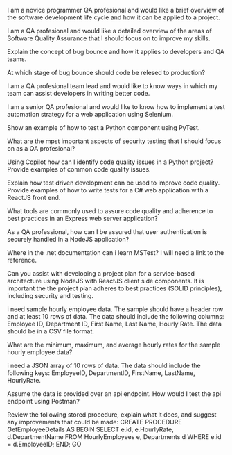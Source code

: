 I am a novice programmer QA profesional and would like a brief overview of the software development life cycle and how it can be applied to a project.

I am a QA profesional and would like a detailed overview of the areas of Software Quality Assurance that I should focus on to improve my skills.

Explain the concept of bug bounce and how it applies to developers and  QA teams.

At which stage of bug bounce should code be relesed to production?

I am a QA profesional team lead and would like to know ways in which my team can assist developers in writing better code.

I am a senior QA profesional and would like to know how to implement a test automation strategy for a web application using Selenium.

Show an example of how to test a Python component using PyTest.

What are the mpst important aspects of security testing that I should focus on as a QA profesional?

Using Copilot how can I identify code quality issues in a Python project? Provide examples of common code quality issues.

Explain how test driven development can be used to improve code quality. Provide examples of how to write tests for a C# web application with a ReactJS front end.

What tools are commonly used to assure code quality and adherence to best practices in an Express web server application?

As a QA professional, how can I be assured that user authentication is securely handled in a NodeJS application? 

Where in the .net documentation can i learn MSTest? I will need a link to the reference.

Can you assist with developing a project plan for a service-based architecture using NodeJS with ReactJS client side components. It is important the the project plan adheres to best practices (SOLID principles), including security and testing.


i need  sample hourly employee data. The sample should have a header row and at least 10 rows of data. The data should include the following columns: Employee ID, Department ID, First Name, Last Name, Hourly Rate. The data should be in a CSV file format.

What are the minimum, maximum, and average hourly rates for the sample hourly employee data?

i need a  JSON array of 10 rows of data. The data should include the following keys: EmployeeID, DepartmentID, FirstName, LastName, HourlyRate. 

Assume the data is provided over an api endpoint. How would I test the api endpoint using Postman?

Review the following stored procedure, explain what it does, and suggest any improvements that could be made:
CREATE PROCEDURE GetEmployeeDetails
 AS BEGIN SELECT e.id, e.HourlyRate, d.DepartmentName FROM HourlyEmployees e, Departments d WHERE e.id = d.EmployeeID; 
END; 
GO

